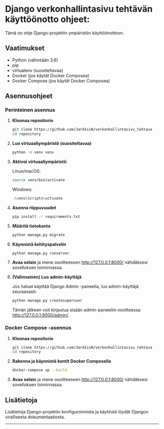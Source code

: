 # Django verkonhallintasivu tehtävän käyttöönotto ohjeet:
Tämä on ohje Django-projektin ympäristön käyttöönottoon.

## Vaatimukset
- Python (vähintään 3.6)
- pip
- virtualenv (suositeltavaa)
- Docker (jos käytät Docker Composea)
- Docker Compose (jos käytät Docker Composea)

## Asennusohjeet

### Perinteinen asennus

1. **Kloonaa repositorio**
   ```bash
   git clone https://github.com/JarkkisN/verkonhallintasivu_tehtava
   cd repository
   ```

2. **Luo virtuaaliympäristö (suositeltavaa)**
   ```bash
   python -m venv venv
   ```

3. **Aktivoi virtuaaliympäristö**:

   Linux/macOS:
   ```bash
   source venv/bin/activate
   ```
   Windows:
   ```bash
   .\venv\Scripts\activate
   ```

4. **Asenna riippuvuudet**
   ```bash
   pip install -r requirements.txt
   ```

5. **Määritä tietokanta**
   ```bash
   python manage.py migrate
   ```

6. **Käynnistä kehityspalvelin**
   ```bash
   python manage.py runserver
   ```

7. **Avaa selain** ja mene osoitteeseen http://127.0.0.1:8000/ nähdäksesi sovelluksen toiminnassa.

8. **(Valinnainen) Luo admin-käyttäjä**

   Jos haluat käyttää Django Admin -paneelia, luo admin-käyttäjä seuraavasti:
   ```bash
   python manage.py createsuperuser
   ```
   Tämän jälkeen voit kirjautua sisään admin-paneeliin osoitteessa http://127.0.0.1:8000/admin/.

### Docker Compose -asennus

1. **Kloonaa repositorio**
   ```bash
   git clone https://github.com/JarkkisN/verkonhallintasivu_tehtava
   cd repository
   ```

2. **Rakenna ja käynnistä kontit Docker Composella**
   ```bash
   docker-compose up --build
   ```

3. **Avaa selain** ja mene osoitteeseen http://127.0.0.1:8000/ nähdäksesi sovelluksen toiminnassa.

## Lisätietoja
Lisätietoja Django-projektin konfiguroinnista ja käytöstä löydät Djangon virallisesta dokumentaatiosta.

---
